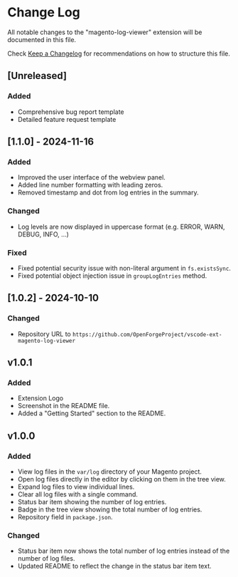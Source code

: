 # Change Log

All notable changes to the "magento-log-viewer" extension will be documented in this file.

Check [Keep a Changelog](http://keepachangelog.com/) for recommendations on how to structure this file.

## [Unreleased]
### Added
- Comprehensive bug report template
- Detailed feature request template

## [1.1.0] - 2024-11-16
### Added
- Improved the user interface of the webview panel.
- Added line number formatting with leading zeros.
- Removed timestamp and dot from log entries in the summary.
### Changed
- Log levels are now displayed in uppercase format (e.g. ERROR, WARN, DEBUG, INFO, ...)

### Fixed
- Fixed potential security issue with non-literal argument in `fs.existsSync`.
- Fixed potential object injection issue in `groupLogEntries` method.

## [1.0.2] - 2024-10-10
### Changed
- Repository URL to `https://github.com/OpenForgeProject/vscode-ext-magento-log-viewer`

## v1.0.1
### Added
- Extension Logo
- Screenshot in the README file.
- Added a "Getting Started" section to the README.

## v1.0.0
### Added
- View log files in the `var/log` directory of your Magento project.
- Open log files directly in the editor by clicking on them in the tree view.
- Expand log files to view individual lines.
- Clear all log files with a single command.
- Status bar item showing the number of log entries.
- Badge in the tree view showing the total number of log entries.
- Repository field in `package.json`.

### Changed
- Status bar item now shows the total number of log entries instead of the number of log files.
- Updated README to reflect the change in the status bar item text.
